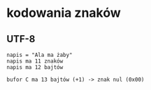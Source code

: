 # kodowania znaków

## UTF-8

```
napis = "Ala ma żaby"
napis ma 11 znaków
napis ma 12 bajtów

bufor C ma 13 bajtów (+1) -> znak nul (0x00)

```
